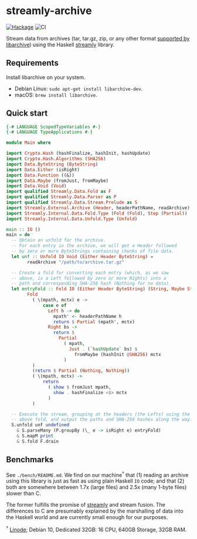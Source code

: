# streamly-archive

[![Hackage](https://img.shields.io/hackage/v/streamly-archive.svg?style=flat)](https://hackage.haskell.org/package/streamly-archive)
![CI](https://github.com/shlok/streamly-archive/workflows/CI/badge.svg?branch=master)

Stream data from archives (tar, tar.gz, zip, or any other format [supported by libarchive](https://github.com/libarchive/libarchive/wiki/LibarchiveFormats)) using the Haskell [streamly](https://hackage.haskell.org/package/streamly) library.

## Requirements

Install libarchive on your system.

* Debian Linux: `sudo apt-get install libarchive-dev`.
* macOS: `brew install libarchive`.

## Quick start

```haskell
{-# LANGUAGE ScopedTypeVariables #-}
{-# LANGUAGE TypeApplications #-}

module Main where

import Crypto.Hash (hashFinalize, hashInit, hashUpdate)
import Crypto.Hash.Algorithms (SHA256)
import Data.ByteString (ByteString)
import Data.Either (isRight)
import Data.Function ((&))
import Data.Maybe (fromJust, fromMaybe)
import Data.Void (Void)
import qualified Streamly.Data.Fold as F
import qualified Streamly.Data.Parser as P
import qualified Streamly.Data.Stream.Prelude as S
import Streamly.External.Archive (Header, headerPathName, readArchive)
import Streamly.Internal.Data.Fold.Type (Fold (Fold), Step (Partial))
import Streamly.Internal.Data.Unfold.Type (Unfold)

main :: IO ()
main = do
  -- Obtain an unfold for the archive.
  -- For each entry in the archive, we will get a Header followed
  -- by zero or more ByteStrings containing chunks of file data.
  let unf :: Unfold IO Void (Either Header ByteString) =
        readArchive "/path/to/archive.tar.gz"

  -- Create a fold for converting each entry (which, as we saw
  -- above, is a Left followed by zero or more Rights) into a
  -- path and corresponding SHA-256 hash (Nothing for no data).
  let entryFold :: Fold IO (Either Header ByteString) (String, Maybe String) =
        Fold
          ( \(mpath, mctx) e ->
              case e of
                Left h -> do
                  mpath' <- headerPathName h
                  return $ Partial (mpath', mctx)
                Right bs ->
                  return $
                    Partial
                      ( mpath,
                        Just . (`hashUpdate` bs) $
                          fromMaybe (hashInit @SHA256) mctx
                      )
          )
          (return $ Partial (Nothing, Nothing))
          ( \(mpath, mctx) ->
              return
                ( show $ fromJust mpath,
                  show . hashFinalize <$> mctx
                )
          )

  -- Execute the stream, grouping at the headers (the Lefts) using the
  -- above fold, and output the paths and SHA-256 hashes along the way.
  S.unfold unf undefined
    & S.parseMany (P.groupBy (\_ e -> isRight e) entryFold)
    & S.mapM print
    & S.fold F.drain
```

## Benchmarks

See `./bench/README.md`. We find on our machine<sup>†</sup> that (1) reading an archive using this library is just as fast as using plain Haskell `IO` code; and that (2) both are somewhere between 1.7x (large files) and 2.5x (many 1-byte files) slower than C.

The former fulfills the promise of [streamly](https://hackage.haskell.org/package/streamly) and stream fusion. The differences to C are presumably explained by the marshalling of data into the Haskell world and are currently small enough for our purposes.

<sup>†</sup> [Linode](https://linode.com); Debian 10, Dedicated 32GB: 16 CPU, 640GB Storage, 32GB RAM.
